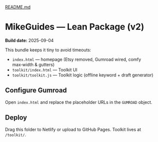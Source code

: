 [README.md](https://github.com/user-attachments/files/22141469/README.md)
# MikeGuides — Lean Package (v2)

**Build date:** 2025-09-04

This bundle keeps it tiny to avoid timeouts:
- `index.html` — homepage (Etsy removed, Gumroad wired, comfy max‑width & gutters)
- `toolkit/index.html` — Toolkit UI
- `toolkit/toolkit.js` — Toolkit logic (offline keyword + draft generator)

## Configure Gumroad
Open `index.html` and replace the placeholder URLs in the `GUMROAD` object.

## Deploy
Drag this folder to Netlify or upload to GitHub Pages. Toolkit lives at `/toolkit/`.
